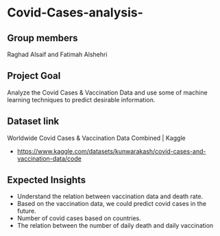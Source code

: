 # Covid-Cases-analysis-

## Group members
Raghad Alsaif and Fatimah Alshehri
## Project Goal
Analyze the Covid Cases &amp; Vaccination Data and use some of machine learning techniques to predict
desirable information.
## Dataset link
Worldwide Covid Cases &amp; Vaccination Data Combined | Kaggle
- https://www.kaggle.com/datasets/kunwarakash/covid-cases-and-vaccination-data/code
## Expected Insights
- Understand the relation between vaccination data and death rate.
- Based on the vaccination data, we could predict covid cases in the future.
- Number of covid cases based on countries.
- The relation between the number of daily death and daily vaccination
